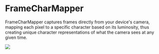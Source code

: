 # FrameCharMapper
FrameCharMapper captures frames directly from your device's camera, mapping each pixel to a specific character based on its luminosity, thus creating unique character representations of what the camera sees at any given time.

![](gif_example.gif)